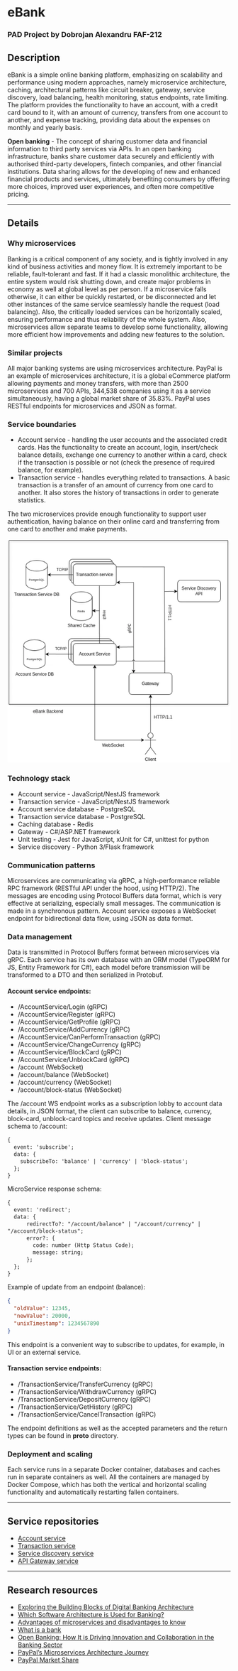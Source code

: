 # eBank

### PAD Project by Dobrojan Alexandru FAF-212

## Description

eBank is a simple online banking platform, emphasizing on scalability and performance using modern approaches, namely
microservice architecture, caching,
architectural patterns like circuit breaker, gateway, service discovery, load balancing, health monitoring, status
endpoints, rate limiting.
The platform provides the functionality to have an account, with a credit card bound to it, with an amount of currency,
transfers from one account to another, and
expense tracking, providing data about the expenses on monthly and yearly basis.

**Open banking** - The concept of sharing customer data and financial information to third party services via APIs. In
an open banking infrastructure, banks share customer data securely and efficiently with authorised third-party
developers,
fintech companies, and other financial institutions. Data sharing allows for the developing of new and enhanced
financial products and services, ultimately benefiting consumers by offering more choices, improved user experiences,
and often more competitive pricing.

--- 

## Details

### Why microservices

Banking is a critical component of any society, and is tightly involved in any kind of business activities and money
flow. It is extremely important to be reliable,
fault-tolerant and fast. If it had a classic monolithic architecture, the entire system would risk shutting down, and
create major problems in economy as well at global level
as per person. If a microservice falls otherwise, it can either be quickly restarted, or be disconnected and let other
instances of the same service seamlessly handle the request (load balancing).
Also, the critically loaded services can be horizontally scaled, ensuring performance and thus reliability of the whole
system. Also, microservices allow separate teams to
develop some functionality, allowing more efficient how improvements and adding new features to the solution.

### Similar projects

All major banking systems are using microservices architecture. PayPal is an example of microservices architecture, it
is a global eCommerce platform allowing payments and money transfers, with more than 2500 microservices and 700 APIs,
344,538 companies using
it as a service simultaneously, having a global market share of 35.83%. PayPal uses RESTful endpoints for microservices
and JSON as format.

### Service boundaries

- Account service - handling the user accounts and the associated credit cards. Has the functionality to create an
  account, login, insert/check balance details, exchange one currency to another within a card,
  check if the transaction is possible or not (check the presence of required balance, for example).
- Transaction service - handles everything related to transactions. A basic transaction is a transfer of an amount of
  currency from one card to another. It also stores the history of transactions in order to generate
  statistics.

The two microservices provide enough functionality to support user authentication, having balance on their online card
and transferring from one card to another and make payments.

![System architecture](./images/pad-lab-1-services.webp)

### Technology stack

- Account service - JavaScript/NestJS framework
- Transaction service - JavaScript/NestJS framework
- Account service database - PostgreSQL
- Transaction service database - PostgreSQL
- Caching database - Redis
- Gateway - C#/ASP.NET framework
- Unit testing - Jest for JavaScript, xUnit for C#, unittest for python
- Service discovery - Python 3/Flask framework

### Communication patterns

Microservices are communicating via gRPC, a high-performance reliable RPC framework (RESTful API under the hood, using
HTTP/2). The messages are encoding using Protocol Buffers data format, which is very effective at serializing,
especially small messages. The communication is made in a synchronous pattern. Account service exposes a WebSocket
endpoint for bidirectional data flow, using JSON as data format.

### Data management

Data is transmitted in Protocol Buffers format between microservices via gRPC. Each service has its own database with an
ORM model (TypeORM for JS, Entity Framework for C#), each model before transmission will be transformed to a
DTO and then serialized in Protobuf.

#### Account service endpoints:

- /AccountService/Login (gRPC)
- /AccountService/Register (gRPC)
- /AccountService/GetProfile (gRPC)
- /AccountService/AddCurrency (gRPC)
- /AccountService/CanPerformTransaction (gRPC)
- /AccountService/ChangeCurrency (gRPC)
- /AccountService/BlockCard (gRPC)
- /AccountService/UnblockCard (gRPC)
- /account (WebSocket)
- /account/balance (WebSocket)
- /account/currency (WebSocket)
- /account/block-status (WebSocket)

The /account WS endpoint works as a subscription lobby to account data details, in JSON format, the client can subscribe
to balance, currency, block-card, unblock-card topics and receive updates.
Client message schema to /account:

```
{
  event: 'subscribe';
  data: {
    subscribeTo: 'balance' | 'currency' | 'block-status';
  };
}
```

MicroService response schema:

```
{
  event: 'redirect';
  data: {
      redirectTo?: "/account/balance" | "/account/currency" | "/account/block-status";
      error?: {
        code: number (Http Status Code);
        message: string;
      };
  };
}
```

Example of update from an endpoint (balance):

```json
{
  "oldValue": 12345,
  "newValue": 20000,
  "unixTimestamp": 1234567890
}
```

This endpoint is a convenient way to subscribe to updates, for example, in UI or an external service.

#### Transaction service endpoints:

- /TransactionService/TransferCurrency (gRPC)
- /TransactionService/WithdrawCurrency (gRPC)
- /TransactionService/DepositCurrency (gRPC)
- /TransactionService/GetHistory (gRPC)
- /TransactionService/CancelTransaction (gRPC)

The endpoint definitions as well as the accepted parameters and the return types can be found in **proto** directory.

### Deployment and scaling

Each service runs in a separate Docker container, databases and caches run in separate containers as well. All the
containers are managed by Docker Compose, which has both the vertical and
horizontal scaling functionality and automatically restarting fallen containers.

---

## Service repositories
  - [Account service](https://github.com/Warek01/pad-ebank-account-service)
  - [Transaction service](https://github.com/Warek01/pad-ebank-transaction-service)
  - [Service discovery service](https://github.com/Warek01/pad-ebank-service-discovery)
  - [API Gateway service](https://github.com/Warek01/pad-ebank-api-gateway)

---

## Research resources

- [Exploring the Building Blocks of Digital Banking Architecture](https://inoxoft.com/blog/10-requirements-for-building-digital-banking-architecture/)
- [Which Software Architecture is Used for Banking?](https://medium.com/@linnea.paul.873/which-software-architecture-is-used-for-banking-5c3b251c59d0)
- [Advantages of microservices and disadvantages to know](https://www.atlassian.com/microservices/cloud-computing/advantages-of-microservices)
- [What is a bank](https://www.imf.org/external/pubs/ft/fandd/2012/03/basics.htm)
- [Open Banking: How It is Driving Innovation and Collaboration in the Banking Sector](https://kindgeek.com/blog/post/open-banking-how-it-is-driving-innovation-and-collaboration-in-the-banking-sector)
- [PayPal’s Microservices Architecture Journey](https://medium.com/@dmosyan/paypals-microservices-architecture-journey-e085452471d0)
- [PayPal Market Share](https://6sense.com/tech/payment-management/paypal-market-share)
